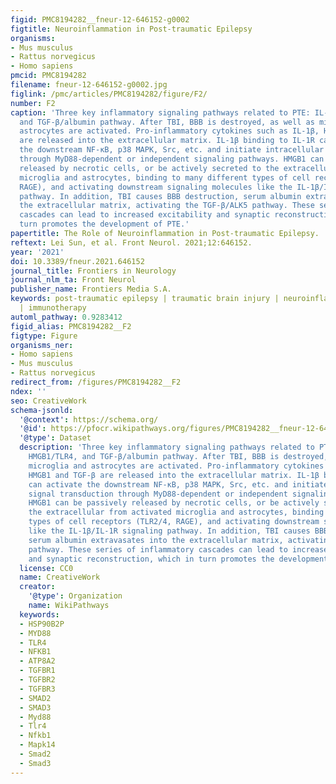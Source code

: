 ```yaml
---
figid: PMC8194282__fneur-12-646152-g0002
figtitle: Neuroinflammation in Post-traumatic Epilepsy
organisms:
- Mus musculus
- Rattus norvegicus
- Homo sapiens
pmcid: PMC8194282
filename: fneur-12-646152-g0002.jpg
figlink: /pmc/articles/PMC8194282/figure/F2/
number: F2
caption: 'Three key inflammatory signaling pathways related to PTE: IL-1β/IL-1R, HMGB1/TLR4,
  and TGF-β/albumin pathway. After TBI, BBB is destroyed, as well as microglia and
  astrocytes are activated. Pro-inflammatory cytokines such as IL-1β, HMGB1 and TGF-β
  are released into the extracellular matrix. IL-1β binding to IL-1R can activate
  the downstream NF-κB, p38 MAPK, Src, etc. and initiate intracellular signal transduction
  through MyD88-dependent or independent signaling pathways. HMGB1 can be passively
  released by necrotic cells, or be actively secreted to the extracellular from activated
  microglia and astrocytes, binding to many different types of cell receptors (TLR2/4,
  RAGE), and activating downstream signaling molecules like the IL-1β/IL-1R signaling
  pathway. In addition, TBI causes BBB destruction, serum albumin extravasates into
  the extracellular matrix, activating the TGF-β/ALK5 pathway. These series of inflammatory
  cascades can lead to increased excitability and synaptic reconstruction, which in
  turn promotes the development of PTE.'
papertitle: The Role of Neuroinflammation in Post-traumatic Epilepsy.
reftext: Lei Sun, et al. Front Neurol. 2021;12:646152.
year: '2021'
doi: 10.3389/fneur.2021.646152
journal_title: Frontiers in Neurology
journal_nlm_ta: Front Neurol
publisher_name: Frontiers Media S.A.
keywords: post-traumatic epilepsy | traumatic brain injury | neuroinflammation | epileptogenesis
  | immunotherapy
automl_pathway: 0.9283412
figid_alias: PMC8194282__F2
figtype: Figure
organisms_ner:
- Homo sapiens
- Mus musculus
- Rattus norvegicus
redirect_from: /figures/PMC8194282__F2
ndex: ''
seo: CreativeWork
schema-jsonld:
  '@context': https://schema.org/
  '@id': https://pfocr.wikipathways.org/figures/PMC8194282__fneur-12-646152-g0002.html
  '@type': Dataset
  description: 'Three key inflammatory signaling pathways related to PTE: IL-1β/IL-1R,
    HMGB1/TLR4, and TGF-β/albumin pathway. After TBI, BBB is destroyed, as well as
    microglia and astrocytes are activated. Pro-inflammatory cytokines such as IL-1β,
    HMGB1 and TGF-β are released into the extracellular matrix. IL-1β binding to IL-1R
    can activate the downstream NF-κB, p38 MAPK, Src, etc. and initiate intracellular
    signal transduction through MyD88-dependent or independent signaling pathways.
    HMGB1 can be passively released by necrotic cells, or be actively secreted to
    the extracellular from activated microglia and astrocytes, binding to many different
    types of cell receptors (TLR2/4, RAGE), and activating downstream signaling molecules
    like the IL-1β/IL-1R signaling pathway. In addition, TBI causes BBB destruction,
    serum albumin extravasates into the extracellular matrix, activating the TGF-β/ALK5
    pathway. These series of inflammatory cascades can lead to increased excitability
    and synaptic reconstruction, which in turn promotes the development of PTE.'
  license: CC0
  name: CreativeWork
  creator:
    '@type': Organization
    name: WikiPathways
  keywords:
  - HSP90B2P
  - MYD88
  - TLR4
  - NFKB1
  - ATP8A2
  - TGFBR1
  - TGFBR2
  - TGFBR3
  - SMAD2
  - SMAD3
  - Myd88
  - Tlr4
  - Nfkb1
  - Mapk14
  - Smad2
  - Smad3
---
```

